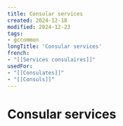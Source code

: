 ```yaml
---
title: Consular services
created: 2024-12-18
modified: 2024-12-23
tags:
- gccommon
longTitle: 'Consular services'
french:
- "[[Services consulaires]]"
usedFor:
- "[[Consulates]]"
- "[[Consuls]]"
---
```

# Consular services
